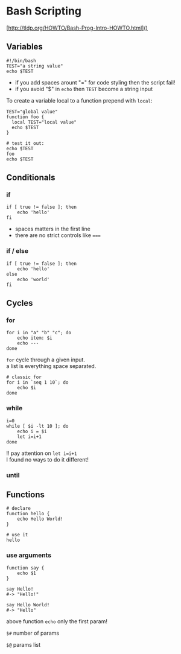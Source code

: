 Bash Scripting
==============

[http://tldp.org/HOWTO/Bash-Prog-Intro-HOWTO.html]()

## Variables

    #!/bin/bash
    TEST="a string value"
    echo $TEST

- if you add spaces arount "=" for code styling then the script fail!
- if you avoid "$" in `echo` then `TEST` become a string input

To create a variable local to a function prepend with `local`:

    TEST="global value"
    function foo {
      local TEST="local value"
      echo $TEST
    }
    
    # test it out:
    echo $TEST
    foo
    echo $TEST



## Conditionals

### if

    if [ true != false ]; then
	    echo 'hello'
    fi
    
- spaces matters in the first line
- there are no strict controls like `===`

### if / else

    if [ true != false ]; then
	    echo 'hello'
	else
	    echo 'world'
    fi
    



## Cycles

### for

    for i in "a" "b" "c"; do
        echo item: $i
        echo ---
    done
    
`for` cycle through a given input.  
a list is everything space separated.
    
    # classic for
    for i in `seq 1 10`; do
	    echo $i
    done

### while

    i=0
    while [ $i -lt 10 ]; do
    	echo i = $i
    	let i=i+1
    done
    
!! pay attention on `let i=i+1`  
I found no ways to do it different!

### until



## Functions
    
    # declare
    function hello {
        echo Hello World!
    }
    
    # use it
    hello
    
### use arguments

    function say {
        echo $1
    }
    
    say Hello!
    #-> "Hello!"
    
    say Hello World!
    #-> "Hello"
    
above function `echo` only the first param!

`$#` number of params

`$@` params list
